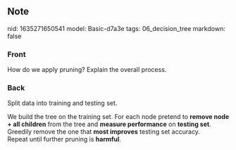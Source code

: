 ## Note
nid: 1635271650541
model: Basic-d7a3e
tags: 06_decision_tree
markdown: false

### Front
How do we apply pruning? Explain the overall process.

### Back
Split data into training and testing set.
<div>
  We build the tree on the training set. For each node pretend to
  <b>remove node + all children</b> from the tree and <b>measure
  performance</b> on <b>testing set</b>.
</div>
<div>
  Greedily remove the one that <b>most improves</b> testing set
  accuracy.
</div>
<div>
  Repeat until further pruning is <b>harmful</b>.
</div>
